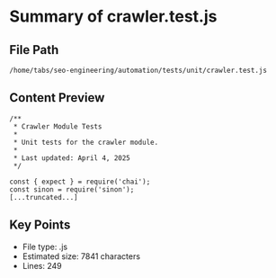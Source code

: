 # Summary of crawler.test.js
  
## File Path
`/home/tabs/seo-engineering/automation/tests/unit/crawler.test.js`

## Content Preview
```
/**
 * Crawler Module Tests
 * 
 * Unit tests for the crawler module.
 * 
 * Last updated: April 4, 2025
 */

const { expect } = require('chai');
const sinon = require('sinon');
[...truncated...]
```

## Key Points
- File type: .js
- Estimated size: 7841 characters
- Lines: 249
